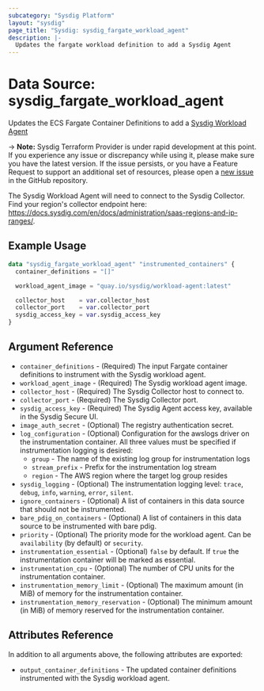 ```yaml
---
subcategory: "Sysdig Platform"
layout: "sysdig"
page_title: "Sysdig: sysdig_fargate_workload_agent"
description: |-
  Updates the fargate workload definition to add a Sysdig Agent
---
```


# Data Source: sysdig_fargate_workload_agent

Updates the ECS Fargate Container Definitions to add a [Sysdig Workload Agent](https://docs.sysdig.com/en/docs/sysdig-secure/install-agent-components/linux-on-serverless/ecs-fargate/)

-> **Note:** Sysdig Terraform Provider is under rapid development at this point. If you experience any issue or discrepancy while using it, please make sure you have the latest version. If the issue persists, or you have a Feature Request to support an additional set of resources, please open a [new issue](https://github.com/sysdiglabs/terraform-provider-sysdig/issues/new) in the GitHub repository.

The Sysdig Workload Agent will need to connect to the Sysdig Collector. Find your region's collector endpoint here: https://docs.sysdig.com/en/docs/administration/saas-regions-and-ip-ranges/.

## Example Usage

```terraform
data "sysdig_fargate_workload_agent" "instrumented_containers" {
  container_definitions = "[]"

  workload_agent_image = "quay.io/sysdig/workload-agent:latest"

  collector_host    = var.collector_host
  collector_port    = var.collector_port
  sysdig_access_key = var.sysdig_access_key
}
```

## Argument Reference

* `container_definitions` - (Required) The input Fargate container definitions to instrument with the Sysdig workload agent.
* `workload_agent_image` - (Required) The Sysdig workload agent image.
* `collector_host` - (Required) The Sysdig Collector host to connect to.
* `collector_port` - (Required) The Sysdig Collector port.
* `sysdig_access_key` - (Required) The Sysdig Agent access key, available in the Sysdig Secure UI.
* `image_auth_secret` - (Optional) The registry authentication secret.
* `log_configuration` - (Optional) Configuration for the awslogs driver on the instrumentation container. All three values must be specified if instrumentation logging is desired:
  * `group` - The name of the existing log group for instrumentation logs
  * `stream_prefix` - Prefix for the instrumentation log stream
  * `region` - The AWS region where the target log group resides
* `sysdig_logging` - (Optional) The instrumentation logging level: `trace`, `debug`, `info`, `warning`, `error`, `silent`.
* `ignore_containers` - (Optional) A list of containers in this data source that should not be instrumented.
* `bare_pdig_on_containers` - (Optional) A list of containers in this data source to be instrumented with bare pdig.
* `priority` - (Optional) The priority mode for the workload agent. Can be `availability` (by default) or `security`.
* `instrumentation_essential` - (Optional) `false` by default. If `true` the instrumentation container will be marked as essential.
* `instrumentation_cpu` - (Optional) The number of CPU units for the instrumentation container.
* `instrumentation_memory_limit` - (Optional) The maximum amount (in MiB) of memory for the instrumentation container.
* `instrumentation_memory_reservation` - (Optional) The minimum amount (in MiB) of memory reserved for the instrumentation container.

## Attributes Reference

In addition to all arguments above, the following attributes are exported:

* `output_container_definitions` - The updated container definitions instrumented with the Sysdig workload agent.
